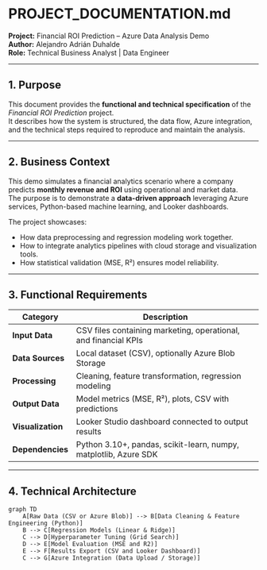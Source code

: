 # PROJECT_DOCUMENTATION.md  
**Project:** Financial ROI Prediction – Azure Data Analysis Demo  
**Author:** Alejandro Adrián Duhalde  
**Role:** Technical Business Analyst | Data Engineer  

---

## 1. Purpose
This document provides the **functional and technical specification** of the *Financial ROI Prediction* project.  
It describes how the system is structured, the data flow, Azure integration, and the technical steps required to reproduce and maintain the analysis.

---

## 2. Business Context
This demo simulates a financial analytics scenario where a company predicts **monthly revenue and ROI** using operational and market data.  
The purpose is to demonstrate a **data-driven approach** leveraging Azure services, Python-based machine learning, and Looker dashboards.

The project showcases:
- How data preprocessing and regression modeling work together.  
- How to integrate analytics pipelines with cloud storage and visualization tools.  
- How statistical validation (MSE, R²) ensures model reliability.

---

## 3. Functional Requirements

| Category | Description |
|-----------|--------------|
| **Input Data** | CSV files containing marketing, operational, and financial KPIs |
| **Data Sources** | Local dataset (CSV), optionally Azure Blob Storage |
| **Processing** | Cleaning, feature transformation, regression modeling |
| **Output Data** | Model metrics (MSE, R²), plots, CSV with predictions |
| **Visualization** | Looker Studio dashboard connected to output results |
| **Dependencies** | Python 3.10+, pandas, scikit-learn, numpy, matplotlib, Azure SDK |

---

## 4. Technical Architecture

```mermaid
graph TD
    A[Raw Data (CSV or Azure Blob)] --> B[Data Cleaning & Feature Engineering (Python)]
    B --> C[Regression Models (Linear & Ridge)]
    C --> D[Hyperparameter Tuning (Grid Search)]
    D --> E[Model Evaluation (MSE and R2)]
    E --> F[Results Export (CSV and Looker Dashboard)]
    C --> G[Azure Integration (Data Upload / Storage)]
```
